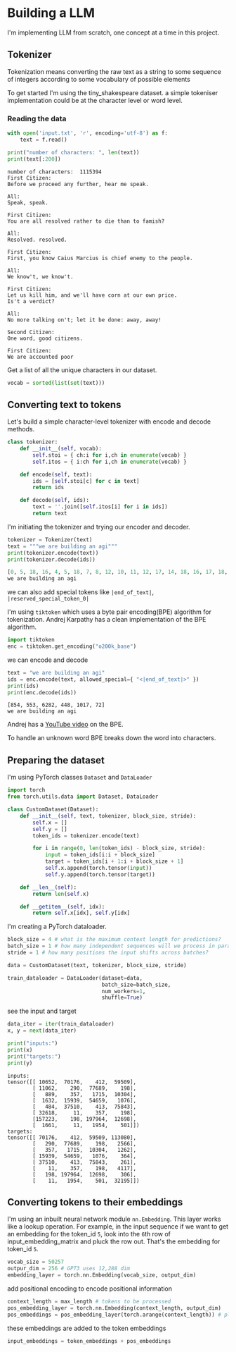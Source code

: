 # Building a LLM

I'm implementing LLM from scratch, one concept at a time in this project.

## Tokenizer

Tokenization means converting the raw text as a string to some sequence of integers according to some vocabulary of possible elements

To get started I'm using the tiny_shakespeare dataset. a simple tokeniser implementation could be at the character level or word level.

### Reading the data

```python
with open('input.txt', 'r', encoding='utf-8') as f:
    text = f.read()

print("number of characters: ", len(text))
print(text[:200])
```

```
number of characters:  1115394
First Citizen:
Before we proceed any further, hear me speak.

All:
Speak, speak.

First Citizen:
You are all resolved rather to die than to famish?

All:
Resolved. resolved.

First Citizen:
First, you know Caius Marcius is chief enemy to the people.

All:
We know't, we know't.

First Citizen:
Let us kill him, and we'll have corn at our own price.
Is't a verdict?

All:
No more talking on't; let it be done: away, away!

Second Citizen:
One word, good citizens.

First Citizen:
We are accounted poor
```

Get a list of all the unique characters in our dataset.

```python
vocab = sorted(list(set(text)))
```

## Converting text to tokens

Let's build a simple character-level tokenizer with encode and decode methods.

```python
class tokenizer:
    def __init__(self, vocab):
        self.stoi = { ch:i for i,ch in enumerate(vocab) }
        self.itos = { i:ch for i,ch in enumerate(vocab) }

    def encode(self, text):
        ids = [self.stoi[c] for c in text]
        return ids

    def decode(self, ids):
        text = ''.join([self.itos[i] for i in ids])
        return text
```

I'm initiating the tokenizer and trying our encoder and decoder.

```python
tokenizer = Tokenizer(text)
text = """we are building an agi"""
print(tokenizer.encode(text))
print(tokenizer.decode(ids))
```

```python
[0, 5, 18, 16, 4, 5, 18, 7, 8, 12, 10, 11, 12, 17, 14, 18, 16, 17, 18, 16, 14, 12]
we are building an agi
```

we can also add special tokens like `|end_of_text|`, `|reserved_special_token_0|`

I'm using `tiktoken` which uses a byte pair encoding(BPE) algorithm for tokenization. Andrej Karpathy has a clean implementation of the BPE algorithm. 

```python
import tiktoken
enc = tiktoken.get_encoding("o200k_base")
```

we can encode and decode

```python
text = "we are building an agi"
ids = enc.encode(text, allowed_special={ "<|end_of_text|>" })
print(ids)
print(enc.decode(ids))
```

```
[854, 553, 6282, 448, 1017, 72]
we are building an agi
```

Andrej has a [YouTube video](https://www.youtube.com/watch?v=zduSFxRajkE) on the BPE.

To handle an unknown word BPE breaks down the word into characters.

## Preparing the dataset

I'm using PyTorch classes `Dataset` and `DataLoader`

```python
import torch
from torch.utils.data import Dataset, DataLoader

class CustomDataset(Dataset):
    def __init__(self, text, tokenizer, block_size, stride):
        self.x = []
        self.y = []
        token_ids = tokenizer.encode(text)

        for i in range(0, len(token_ids) - block_size, stride):
            input = token_ids[i:i + block_size]
            target = token_ids[i + 1:i + block_size + 1]
            self.x.append(torch.tensor(input))
            self.y.append(torch.tensor(target))

    def __len__(self):
        return len(self.x)

    def __getitem__(self, idx):
        return self.x[idx], self.y[idx]
```

I'm creating a PyTorch dataloader.

```python
block_size = 4 # what is the maximum context length for predictions?
batch_size = 1 # how many independent sequences will we process in parallel?
stride = 1 # how many positions the input shifts across batches?

data = CustomDataset(text, tokenizer, block_size, stride)

train_dataloader = DataLoader(dataset=data, 
                              batch_size=batch_size,
                              num_workers=1,
                              shuffle=True)
```

see the input and target

```python
data_iter = iter(train_dataloader)
x, y = next(data_iter)

print("inputs:")
print(x)
print("targets:")
print(y)
```

```
inputs:
tensor([[ 10652,  70176,    412,  59509],
        [ 11062,    290,  77689,    198],
        [   889,    357,   1715,  10304],
        [  1632,  15939,  54659,   1076],
        [   484,  37510,    413,  75843],
        [ 32618,     11,    357,    198],
        [157223,    198, 197964,  12698],
        [  1661,     11,   1954,    501]])
targets:
tensor([[ 70176,    412,  59509, 113080],
        [   290,  77689,    198,   2566],
        [   357,   1715,  10304,   1262],
        [ 15939,  54659,   1076,    364],
        [ 37510,    413,  75843,    261],
        [    11,    357,    198,   4117],
        [   198, 197964,  12698,    306],
        [    11,   1954,    501,  32195]])
```

## Converting tokens to their embeddings

I'm using an inbuilt neural network module `nn.Embedding`. This layer works like a lookup operation. For example, in the input sequence if we want to get an embedding for the token_id `5`, look into the `6`th row of input_embedding_matrix and pluck the row out. That's the embedding for token_id `5`.


```python
vocab_size = 50257
outpur_dim = 256 # GPT3 uses 12,288 dim
embedding_layer = torch.nn.Embedding(vocab_size, output_dim)
```

add positional encoding to encode positional information

```python
context_length = max_length # tokens to be processed
pos_embedding_layer = torch.nn.Embedding(context_length, output_dim)
pos_embeddings = pos_embedding_layer(torch.arange(context_length)) # placeholder vector of 0, 1, 2...max_length - 1
```

these embeddings are added to the token embeddings

```python
input_embeddings = token_embeddings + pos_embeddings
```
